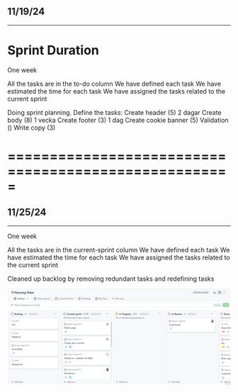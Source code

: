 ## 11/19/24
_____________________________________________

# Sprint Duration


One week

All the tasks are in the to-do column
We have defined each task
We have estimated the time for each task
We have assigned the tasks related to the current sprint


Doing sprint planning.
Define the tasks:
    Create header (5) 2 dagar
    Create body (8) 1 vecka
    Create footer (3) 1 dag
    Create cookie banner (5)
    Validation ()
    Write copy (3)

# =====================================================


## 11/25/24
_____________________________________________

One week

All the tasks are in the current-sprint column
We have defined each task
We have estimated the time for each task
We have assigned the tasks related to the current sprint

Cleaned up backlog by removing redundant tasks and redefining tasks

![Sprintplanning](img/25-nov-sprint.png)
